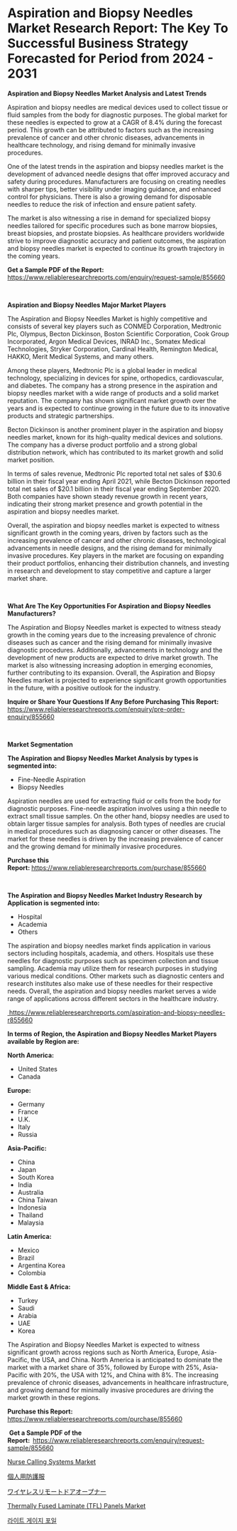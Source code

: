 <p><h1>Aspiration and Biopsy Needles Market Research Report: The Key To Successful Business Strategy Forecasted for Period from 2024 - 2031</h1></p><p><strong>Aspiration and Biopsy Needles Market Analysis and Latest Trends</strong></p>
<p><p>Aspiration and biopsy needles are medical devices used to collect tissue or fluid samples from the body for diagnostic purposes. The global market for these needles is expected to grow at a CAGR of 8.4% during the forecast period. This growth can be attributed to factors such as the increasing prevalence of cancer and other chronic diseases, advancements in healthcare technology, and rising demand for minimally invasive procedures.</p><p>One of the latest trends in the aspiration and biopsy needles market is the development of advanced needle designs that offer improved accuracy and safety during procedures. Manufacturers are focusing on creating needles with sharper tips, better visibility under imaging guidance, and enhanced control for physicians. There is also a growing demand for disposable needles to reduce the risk of infection and ensure patient safety.</p><p>The market is also witnessing a rise in demand for specialized biopsy needles tailored for specific procedures such as bone marrow biopsies, breast biopsies, and prostate biopsies. As healthcare providers worldwide strive to improve diagnostic accuracy and patient outcomes, the aspiration and biopsy needles market is expected to continue its growth trajectory in the coming years.</p></p>
<p><strong>Get a Sample PDF of the Report:&nbsp;</strong> <a href="https://www.reliableresearchreports.com/enquiry/request-sample/855660">https://www.reliableresearchreports.com/enquiry/request-sample/855660</a></p>
<p>&nbsp;</p>
<p><strong>Aspiration and Biopsy Needles Major Market Players</strong></p>
<p><p>The Aspiration and Biopsy Needles Market is highly competitive and consists of several key players such as CONMED Corporation, Medtronic Plc, Olympus, Becton Dickinson, Boston Scientific Corporation, Cook Group Incorporated, Argon Medical Devices, INRAD Inc., Somatex Medical Technologies, Stryker Corporation, Cardinal Health, Remington Medical, HAKKO, Merit Medical Systems, and many others.</p><p>Among these players, Medtronic Plc is a global leader in medical technology, specializing in devices for spine, orthopedics, cardiovascular, and diabetes. The company has a strong presence in the aspiration and biopsy needles market with a wide range of products and a solid market reputation. The company has shown significant market growth over the years and is expected to continue growing in the future due to its innovative products and strategic partnerships.</p><p>Becton Dickinson is another prominent player in the aspiration and biopsy needles market, known for its high-quality medical devices and solutions. The company has a diverse product portfolio and a strong global distribution network, which has contributed to its market growth and solid market position.</p><p>In terms of sales revenue, Medtronic Plc reported total net sales of $30.6 billion in their fiscal year ending April 2021, while Becton Dickinson reported total net sales of $20.1 billion in their fiscal year ending September 2020. Both companies have shown steady revenue growth in recent years, indicating their strong market presence and growth potential in the aspiration and biopsy needles market.</p><p>Overall, the aspiration and biopsy needles market is expected to witness significant growth in the coming years, driven by factors such as the increasing prevalence of cancer and other chronic diseases, technological advancements in needle designs, and the rising demand for minimally invasive procedures. Key players in the market are focusing on expanding their product portfolios, enhancing their distribution channels, and investing in research and development to stay competitive and capture a larger market share.</p></p>
<p>&nbsp;</p>
<p><strong>What Are The Key Opportunities For Aspiration and Biopsy Needles Manufacturers?</strong></p>
<p><p>The Aspiration and Biopsy Needles market is expected to witness steady growth in the coming years due to the increasing prevalence of chronic diseases such as cancer and the rising demand for minimally invasive diagnostic procedures. Additionally, advancements in technology and the development of new products are expected to drive market growth. The market is also witnessing increasing adoption in emerging economies, further contributing to its expansion. Overall, the Aspiration and Biopsy Needles market is projected to experience significant growth opportunities in the future, with a positive outlook for the industry.</p></p>
<p><strong>Inquire or Share Your Questions If Any Before Purchasing This Report:</strong> <a href="https://www.reliableresearchreports.com/enquiry/pre-order-enquiry/855660">https://www.reliableresearchreports.com/enquiry/pre-order-enquiry/855660</a></p>
<p>&nbsp;</p>
<p><strong>Market Segmentation</strong></p>
<p><strong>The Aspiration and Biopsy Needles Market Analysis by types is segmented into:</strong></p>
<p><ul><li>Fine-Needle Aspiration</li><li>Biopsy Needles</li></ul></p>
<p><p>Aspiration needles are used for extracting fluid or cells from the body for diagnostic purposes. Fine-needle aspiration involves using a thin needle to extract small tissue samples. On the other hand, biopsy needles are used to obtain larger tissue samples for analysis. Both types of needles are crucial in medical procedures such as diagnosing cancer or other diseases. The market for these needles is driven by the increasing prevalence of cancer and the growing demand for minimally invasive procedures.</p></p>
<p><strong>Purchase this Report:&nbsp;</strong><a href="https://www.reliableresearchreports.com/purchase/855660">https://www.reliableresearchreports.com/purchase/855660</a></p>
<p>&nbsp;</p>
<p><strong>The Aspiration and Biopsy Needles Market Industry Research by Application is segmented into:</strong></p>
<p><ul><li>Hospital</li><li>Academia</li><li>Others</li></ul></p>
<p><p>The aspiration and biopsy needles market finds application in various sectors including hospitals, academia, and others. Hospitals use these needles for diagnostic purposes such as specimen collection and tissue sampling. Academia may utilize them for research purposes in studying various medical conditions. Other markets such as diagnostic centers and research institutes also make use of these needles for their respective needs. Overall, the aspiration and biopsy needles market serves a wide range of applications across different sectors in the healthcare industry.</p></p>
<p><a href="https://www.reliableresearchreports.com/aspiration-and-biopsy-needles-r855660">&nbsp;https://www.reliableresearchreports.com/aspiration-and-biopsy-needles-r855660</a></p>
<p><strong>In terms of Region, the Aspiration and Biopsy Needles Market Players available by Region are:</strong></p>
<p>
    <p> <strong> North America: </strong>
        <ul>
            <li>United States</li>
            <li>Canada</li>
        </ul>
        </p> 
    <p> <strong> Europe: </strong>
        <ul>
            <li>Germany</li>
            <li>France</li>
            <li>U.K.</li>
            <li>Italy</li>
            <li>Russia</li>
        </ul>
        </p> 
    <p> <strong> Asia-Pacific: </strong>
        <ul>
            <li>China</li>
            <li>Japan</li>
            <li>South Korea</li>
            <li>India</li>
            <li>Australia</li>
            <li>China Taiwan</li>
            <li>Indonesia</li>
            <li>Thailand</li>
            <li>Malaysia</li>
        </ul>
        </p> 
    <p> <strong> Latin America: </strong>
        <ul>
            <li>Mexico</li>
            <li>Brazil</li>
            <li>Argentina Korea</li>
            <li>Colombia</li>
        </ul>
        </p> 
    <p> <strong> Middle East & Africa: </strong>
        <ul>
            <li>Turkey</li>
            <li>Saudi</li>
            <li>Arabia</li>
            <li>UAE</li>
            <li>Korea</li>
        </ul>
    </p>
    </p>
<p><p>The Aspiration and Biopsy Needles Market is expected to witness significant growth across regions such as North America, Europe, Asia-Pacific, the USA, and China. North America is anticipated to dominate the market with a market share of 35%, followed by Europe with 25%, Asia-Pacific with 20%, the USA with 12%, and China with 8%. The increasing prevalence of chronic diseases, advancements in healthcare infrastructure, and growing demand for minimally invasive procedures are driving the market growth in these regions.</p></p>
<p><strong>Purchase this Report: </strong><a href="https://www.reliableresearchreports.com/purchase/855660">https://www.reliableresearchreports.com/purchase/855660</a></p>
<p>&nbsp;<strong>Get a Sample PDF of the Report:&nbsp;&nbsp;</strong><a href="https://www.reliableresearchreports.com/enquiry/request-sample/855660">https://www.reliableresearchreports.com/enquiry/request-sample/855660</a></p>
<p><strong></strong></p>
<p><p><a href="https://github.com/NorbertYates/Market-Research-Report-List-4/blob/main/nurse-calling-systems-market.md">Nurse Calling Systems Market</a></p><p><a href="https://medium.com/@orlohagenes_12279/%E5%80%8B%E4%BA%BA%E7%94%A8%E4%BF%9D%E8%AD%B7%E8%A1%A3%E6%9C%8D%E5%B8%82%E5%A0%B4%E5%88%86%E6%9E%90-%E5%85%B6cagr-%E5%B8%82%E5%A0%B4%E5%88%86%E5%89%B2%E5%92%8C%E5%85%A8%E7%90%83%E8%A1%8C%E6%A5%AD%E6%A6%82%E8%A6%BD-ffb02fc6a967">個人用防護服</a></p><p><a href="https://medium.com/@austinjames1907/%E3%83%AF%E3%82%A4%E3%83%A4%E3%83%AC%E3%82%B9%E3%83%AA%E3%83%A2%E3%83%BC%E3%83%88%E3%83%89%E3%82%A2%E3%82%AA%E3%83%BC%E3%83%97%E3%83%8A%E3%83%BC%E3%83%9E%E3%83%BC%E3%82%B1%E3%83%83%E3%83%88%E3%81%AE%E5%88%86%E6%9E%90-%E3%82%B0%E3%83%AD%E3%83%BC%E3%83%90%E3%83%AB%E7%94%A3%E6%A5%AD%E3%81%AE%E8%A6%8B%E9%80%9A%E3%81%97%E3%81%A8%E4%BA%88%E6%B8%AC-2024%E5%B9%B4%E3%81%8B%E3%82%892031%E5%B9%B4-523c871340c3">ワイヤレスリモートドアオープナー</a></p><p><a href="https://issuu.com/reportprime-2/docs/thermally-fused-laminate-tfl-panels-market-size-20">Thermally Fused Laminate (TFL) Panels Market</a></p><p><a href="https://medium.com/@londonacobson5656/%EA%B0%80%EB%B2%BC%EC%9A%B4-%EA%B2%8C%EC%9D%B4%EC%A7%80-%ED%98%B8%EC%9D%BC-%EC%8B%9C%EC%9E%A5-%ED%86%B5%EC%B0%B0-%EC%8B%9C%EC%9E%A5-%EB%8F%99%ED%96%A5-%EC%84%B1%EC%9E%A5-2024%EB%85%84%EB%B6%80%ED%84%B0-2031%EB%85%84%EA%B9%8C%EC%A7%80-%EC%98%88%EC%B8%A1-bd4a3b113dc3">라이트 게이지 포일</a></p></p>